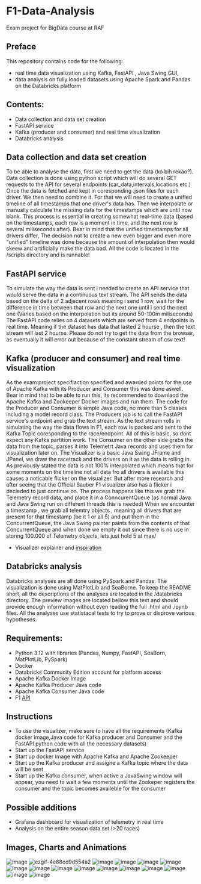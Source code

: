 # F1-Data-Analysis
Exam project for BigData course at RAF

## Preface
This repository contains code for the following: 
- real time data visualization using Kafka, FastAPI , Java Swing GUI,
- data analysis on fully loaded datasets using Apache Spark and Pandas on the Databricks platform

## Contents:
- Data collection and data set creation
- FastAPI service
- Kafka (producer and consumer) and real time visualization
- Databricks analysis

## Data collection and data set creation
To be able to analyse the data, first we need to get the data (ko bih rekao?). Data collection is done using python script which will do several GET requests to the API for several endpoints (car_data,intervals,locations etc.) Once the data is fetched and kept in coresponding .json files for each driver. We then need to combine it. For that we will need to create a unified timeline of all timestamps that one driver's data has. Then we interpolate or manually calculate the missing data for the timestamps which are until now blank. This process is essential in creating somewhat real-time data (based on the timestamps, each row is a moment in time, and the next row is several miliseconds after). Bear in mind that the unified timestamps for all drivers differ, The decision not to create a new even bigger and even more "unified" timeline was done because the amount of interpolation then would skeew and artificially make the data bad. All the code is located in the /scripts directory and is runnable!


## FastAPI service
To simulate the way the data is sent i needed to create an API service that would serve the data in a continuous text stream. The API sends the data based on the delta of 2 adjecent rows meaning i send 1 row, wait for the difference in time between that row and the next one until i send the next one (Varies based on the interpolation but its around 50-100m miliseconds) The FastAPI code relies on 4 datasets which are served from 4 endpoints in real time. Meaning if the dataset has data that lasted 2 hourse , then the text stream will last 2 hourse. Please do not try to get the data from the browser, as eventually it will error out because of the constant stream of csv text!


## Kafka (producer and consumer) and real time visualization
As the exam project specifiaction specified and awarded points for the use of Apache Kafka with its Producer and Consumer this was done aswell. Bear in mind that to be able to run this, its recommended to downlaod the Apache Kafka and Zookeeper Docker images and run them. The code for the Producer and Consumer is simple Java code, no more than 5 classes including a model record class. The Producers job is to call the FastAPI service's endpoint and grab the text stream. As the text stream rolls in simulating the way the data flows in F1, each row is packed and sent to the Kafka Topic coresponding to the race/endpoint. All of this is basic, so dont expect any Kafka partition work. The Consumer on the other side grabs the data from the topic, parses it into Telemetrt Java records and uses them for visualization later on. The Visualizer is a basic Java Swing JFrame and JPanel, we draw the racetrack and the drivers on it as the data is rolling in. As previously stated the data is not 100% interpolated which means that for some moments on the timeline not all data fro all drivers is available this causes a noticable flicker on the visualizer. But after more research and after seeing that the Official Sauber F1 visualizer also has a flicker i decieded to just continue on. The process happens like this we grab the Telemetry record data, and place it in a ConncurentQueue (as normal Java and Java Swing run on different threads this is needed) When we encounter a timestamp , we grab all telemtry objects , meaning all drivers that are present for that timestamp (be it 1 or all 5) and put them in the ConcurrentQueue, the Java Swing painter paints from the contents of that ConcurrentQueue and when done we empty it out since there is no use in storing 100.000 of Telemetry objects, lets just hold 5 at max/
- Visualizer explainer and [inspiration](https://www.youtube.com/watch?v=0sR5oCIfXDI)


## Databricks analysis
Databricks analyses are all done using PySpark and Pandas. The visualization is done using MatPlotLib and SeaBorne. To keep the README short, all the descriptions of the analyses are located in the /databricks directory. The preview images are located bellow this text and should provide enough information without even reading the full .html and .ipynb files. All the analyses use statistacal tests to try to prove or disprove various hypotheses.


## Requirements:
- Python 3.12 with libraries (Pandas, Numpy, FastAPI, SeaBorn, MatPlotLib, PySpark)
- Docker
- Databricks Community Edition account for platform access
- Apache Kafka Docker Image
- Apache Kafka Producer Java code
- Apache Kafka Consumer Java code
- F1 [API](https://openf1.org/)

## Instructions
- To use the visualizer, make sure to have all the requirements (Kafka docker image,Java code for Kafka producer and Consumer and the FastAPI python code with all the necessary datasets)
- Start up the FastAPI service
- Start up docker image with Apache Kafka and Apache Zookeeper
- Start up the Kafka producer and assigne a Kafka topic where the data will be sent
- Start up the Kafka consumer, when active a JavaSwing window will appear, you need to wait a few moments until the Zookeper registers the consumer and the topic becomes availeble for the consumer


## Possible additions
- Grafana dashboard for visualization of telemetry in real time
- Analysis on the entire season data set (>20 races)


## Images, Charts and Animations
![image](https://github.com/user-attachments/assets/2ef3075b-eeee-4300-9125-a01a2b48924b)
![ezgif-4e88cd9d554a2](https://github.com/user-attachments/assets/3f9340f6-4524-43d6-8d6e-04af7dc42f77)
![image](https://github.com/user-attachments/assets/90d86f6d-f135-4ea5-92dd-97ccdc0917b2)
![image](https://github.com/user-attachments/assets/907fa1e8-c273-4d84-a5ed-d7e521bbae6e)
![image](https://github.com/user-attachments/assets/044fcbed-f61a-43b4-a0b0-8daa2e05bb4b)
![image](https://github.com/user-attachments/assets/4a6ba4b1-e38a-4312-95aa-cb29929329d4)
![image](https://github.com/user-attachments/assets/232d12ef-527f-4134-95bc-d04a8efdb5a9)
![image](https://github.com/user-attachments/assets/11d6ced7-1036-4068-9eec-8eb42f1b3477)
![image](https://github.com/user-attachments/assets/ffc48b1b-9e9f-4fa4-badd-b35f18605f26)
![image](https://github.com/user-attachments/assets/451220e1-84c2-4161-af51-5dbf84d05080)
![image](https://github.com/user-attachments/assets/261d7ce2-3271-46f5-8509-64377bedbcb0)
![image](https://github.com/user-attachments/assets/4c143ab3-3415-486d-8d24-dcd116de5041)
![image](https://github.com/user-attachments/assets/ea8c9d5d-1a76-4f82-b8df-eff67d3b1814)
![image](https://github.com/user-attachments/assets/67d0e9e9-c38e-408a-9fd1-8cd56cf9a4f2)
![image](https://github.com/user-attachments/assets/061a13ed-b8ae-4da7-b55e-19974a06989b)
![image](https://github.com/user-attachments/assets/9a33e0bc-3ff6-4620-834e-8f4137f876a3)














